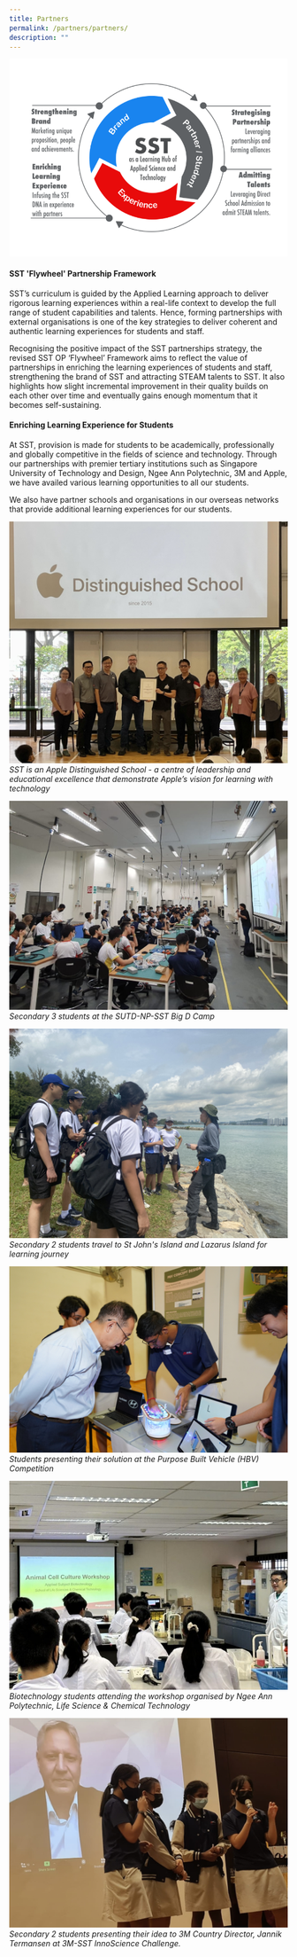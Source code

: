 ```yaml
---
title: Partners
permalink: /partners/partners/
description: ""
---
```

![](/images/Partnership%20Framework.png)

#### SST 'Flywheel' Partnership Framework
SST’s curriculum is guided by the Applied Learning approach to deliver rigorous learning experiences within a real-life context to develop the full range of student capabilities and talents. Hence, forming partnerships with external organisations is one of the key strategies to deliver coherent and authentic learning experiences for students and staff. 

Recognising the positive impact of the SST partnerships strategy, the revised SST OP ‘Flywheel’ Framework aims to reflect the value of partnerships in enriching the learning experiences of students and staff, strengthening the brand of SST and attracting STEAM talents to SST. It also highlights how slight incremental improvement in their quality builds on each other over time and eventually gains enough momentum that it becomes self-sustaining.

#### Enriching Learning Experience for Students
At SST, provision is made for students to be academically, professionally and globally competitive in the fields of science and technology. Through our partnerships with premier tertiary institutions such as Singapore University of Technology and Design, Ngee Ann Polytechnic, 3M and Apple, we have availed various learning opportunities to all our students.

We also have partner schools and organisations in our overseas networks that provide additional learning experiences for our students.

![](/images/Partnership/ADS%20Photo.jpeg)
*SST is an Apple Distinguished School - a centre of leadership and educational excellence that demonstrate Apple’s vision for learning with technology*


![](/images/Partnership/SUTD-NP-SST%20Big%20D%20Camp.jpeg)
*Secondary 3 students at the SUTD-NP-SST Big D Camp*

![](/images/Partnership/S2%20Learning%20Journey%20-%20St%20John's%20&%20Lazarus%20Islands.jpeg) *Secondary 2  students travel to St John's Island and Lazarus Island for learning journey*

![](/images/Partnership/HGMICS%20PBV%20Competition.jpg)
*Students presenting their solution at the Purpose Built Vehicle (HBV) Competition*

![](/images/Partnership/Workshop%20by%20NP%20LifeScience%20&%20Chemical%20Technology.jpeg)
*Biotechnology students attending the workshop organised by Ngee Ann Polytechnic, Life Science & Chemical Technology*

![](/images/Partnership/InnoScience%202.jpeg)
*Secondary 2 students presenting their idea to 3M Country Director, Jannik Termansen at 3M-SST InnoScience Challenge.*